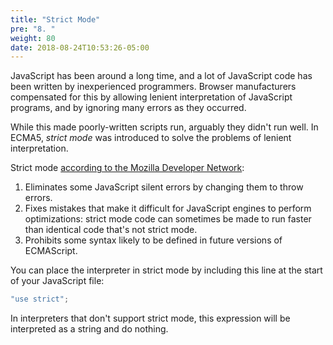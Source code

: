 ```yaml
---
title: "Strict Mode"
pre: "8. "
weight: 80
date: 2018-08-24T10:53:26-05:00
---
```


JavaScript has been around a long time, and a lot of JavaScript code has been written by inexperienced programmers.  Browser manufacturers compensated for this by allowing lenient interpretation of JavaScript programs, and by ignoring many errors as they occurred.  

While this made poorly-written scripts run, arguably they didn't run well.  In ECMA5, _strict mode_ was introduced to solve the problems of lenient interpretation.

Strict mode [according to the Mozilla Developer Network](https://developer.mozilla.org/en-US/docs/Web/JavaScript/Reference/Strict_mode):
1. Eliminates some JavaScript silent errors by changing them to throw errors.
2. Fixes mistakes that make it difficult for JavaScript engines to perform optimizations: strict mode code can sometimes be made to run faster than identical code that's not strict mode.
4. Prohibits some syntax likely to be defined in future versions of ECMAScript.

You can place the interpreter in strict mode by including this line at the start of your JavaScript file:

```js
"use strict";
```

In interpreters that don't support strict mode, this expression will be interpreted as a string and do nothing.